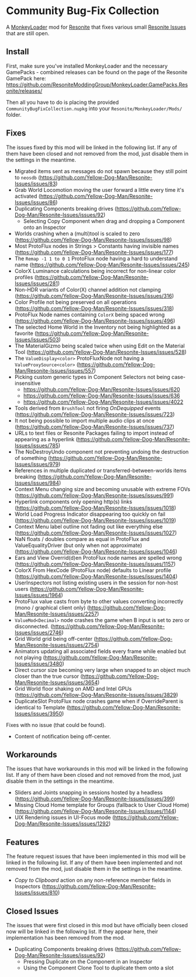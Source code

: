 Community Bug-Fix Collection
============================

A [MonkeyLoader](https://github.com/MonkeyModdingTroop/MonkeyLoader) mod for
[Resonite](https://resonite.com/) that fixes various small
[Resonite Issues](https://github.com/Yellow-Dog-Man/Resonite-Issues/issues)
that are still open.


## Install

First, make sure you've installed MonkeyLoader and the necessary GamePacks - combined releases can be found on the page of the Resonite GamePack here: https://github.com/ResoniteModdingGroup/MonkeyLoader.GamePacks.Resonite/releases/

Then all you have to do is placing the provided `CommunityBugFixCollection.nupkg` into your `Resonite/MonkeyLoader/Mods/` folder.  


## Fixes

The issues fixed by this mod will be linked in the following list.
If any of them have been closed and not removed from the mod,
just disable them in the settings in the meantime.

* Migrated items sent as messages do not spawn because they still point to `neosdb` (https://github.com/Yellow-Dog-Man/Resonite-Issues/issues/83)
* Grab World Locomotion moving the user forward a little every time it's activated (https://github.com/Yellow-Dog-Man/Resonite-Issues/issues/86)
* Duplicating Components breaking drives (https://github.com/Yellow-Dog-Man/Resonite-Issues/issues/92)
	* Selecting Copy Component when drag and dropping a Component onto an Inspector
* Worlds crashing when a (multi)tool is scaled to zero (https://github.com/Yellow-Dog-Man/Resonite-Issues/issues/98)
* Most ProtoFlux nodes in Strings > Constants having invisible names (https://github.com/Yellow-Dog-Man/Resonite-Issues/issues/177)
* The `Remap -1 1 to 0 1` ProtoFlux node having a hard to understand name (https://github.com/Yellow-Dog-Man/Resonite-Issues/issues/245)
* ColorX Luminance calculations being incorrect for non-linear color profiles (https://github.com/Yellow-Dog-Man/Resonite-Issues/issues/281)
* Non-HDR variants of Color(X) channel addition not clamping (https://github.com/Yellow-Dog-Man/Resonite-Issues/issues/316)
* Color Profile not being preserved on all operations (https://github.com/Yellow-Dog-Man/Resonite-Issues/issues/318)
* ProtoFlux Node names containing `ColorX` being spaced wrong (https://github.com/Yellow-Dog-Man/Resonite-Issues/issues/496)
* The selected Home World in the Inventory not being highlighted as a favorite (https://github.com/Yellow-Dog-Man/Resonite-Issues/issues/503)
* The MaterialGizmo being scaled twice when using Edit on the Material Tool (https://github.com/Yellow-Dog-Man/Resonite-Issues/issues/528)
* The `ValueDisplay<color>` ProtoFluxNode not having a `ValueProxySource<color>` (https://github.com/Yellow-Dog-Man/Resonite-Issues/issues/557)
* Picking custom generic types in Component Selectors not being case-insensitive
	* https://github.com/Yellow-Dog-Man/Resonite-Issues/issues/620
	* https://github.com/Yellow-Dog-Man/Resonite-Issues/issues/636
	* https://github.com/Yellow-Dog-Man/Resonite-Issues/issues/4022
* Tools derived from `BrushTool` not firing *OnDequipped* events (https://github.com/Yellow-Dog-Man/Resonite-Issues/issues/723)
* It not being possible to import multiple audio clips at once (https://github.com/Yellow-Dog-Man/Resonite-Issues/issues/737)
* URLs to text files or Resonite Packages failing to import instead of appearing as a hyperlink (https://github.com/Yellow-Dog-Man/Resonite-Issues/issues/785)
* The NoDestroyUndo component not preventing undoing the destruction of something (https://github.com/Yellow-Dog-Man/Resonite-Issues/issues/979)
* References in multiple duplicated or transferred-between-worlds items breaking (https://github.com/Yellow-Dog-Man/Resonite-Issues/issues/984)
* Context Menu changing size and becoming unusable with extreme FOVs (https://github.com/Yellow-Dog-Man/Resonite-Issues/issues/991)
* Hyperlink components only opening http(s) links (https://github.com/Yellow-Dog-Man/Resonite-Issues/issues/1018)
* World Load Progress Indicator disappearing too quickly on fail (https://github.com/Yellow-Dog-Man/Resonite-Issues/issues/1019)
* Context Menu label outline not fading out like everything else (https://github.com/Yellow-Dog-Man/Resonite-Issues/issues/1027)
* NaN floats / doubles compare as equal in ProtoFlux and ValueEqualityDriver (but only when not approximate) (https://github.com/Yellow-Dog-Man/Resonite-Issues/issues/1046)
* Ears and View Overrid(d)en ProtoFlux node names are spelled wrong (https://github.com/Yellow-Dog-Man/Resonite-Issues/issues/1157)
* ColorX From HexCode (ProtoFlux node) defaults to Linear profile (https://github.com/Yellow-Dog-Man/Resonite-Issues/issues/1404)
* UserInspectors not listing existing users in the session for non-host users (https://github.com/Yellow-Dog-Man/Resonite-Issues/issues/1964)
* ProtoFlux value casts from byte to other values converting incorrectly (mono / graphical client only) (https://github.com/Yellow-Dog-Man/Resonite-Issues/issues/2257)
* `ValueMod<Decimal>` node crashes the game when B input is set to zero or disconnected. (https://github.com/Yellow-Dog-Man/Resonite-Issues/issues/2746)
* Grid World grid being off-center (https://github.com/Yellow-Dog-Man/Resonite-Issues/issues/2754)
* Animators updating all associated fields every frame while enabled but not playing (https://github.com/Yellow-Dog-Man/Resonite-Issues/issues/3480)
* Direct cursor size becoming very large when snapped to an object much closer than the true cursor (https://github.com/Yellow-Dog-Man/Resonite-Issues/issues/3654)
* Grid World floor shaking on AMD and Intel GPUs (https://github.com/Yellow-Dog-Man/Resonite-Issues/issues/3829)
* DuplicateSlot ProtoFlux node crashes game when if OverrideParent is identical to Template (https://github.com/Yellow-Dog-Man/Resonite-Issues/issues/3950)

Fixes with no issue (that could be found).
* Content of notification being off-center.


## Workarounds

The issues that have workarounds in this mod will be linked in the following list.
If any of them have been closed and not removed from the mod,
just disable them in the settings in the meantime.

* Sliders and Joints snapping in sessions hosted by a headless (https://github.com/Yellow-Dog-Man/Resonite-Issues/issues/399)
* Missing Cloud Home template for Groups (fallback to User Cloud Home) (https://github.com/Yellow-Dog-Man/Resonite-Issues/issues/1144)
* UIX Rendering issues in UI-Focus mode (https://github.com/Yellow-Dog-Man/Resonite-Issues/issues/1292)


## Features

The feature request issues that have been implemented in this mod will be linked in the following list.
If any of them have been implemented and not removed from the mod,
just disable them in the settings in the meantime.

* _Copy to Clipboard_ action on any non-reference member fields in Inspectors (https://github.com/Yellow-Dog-Man/Resonite-Issues/issues/810)


## Closed Issues

The issues that were first closed in this mod but have officially been closed now will be linked in the following list.
If they appear here, their implementation has been removed from the mod.

* Duplicating Components breaking drives (https://github.com/Yellow-Dog-Man/Resonite-Issues/issues/92)
	* Pressing Duplicate on the Component in an Inspector
	* Using the Component Clone Tool to duplicate them onto a slot